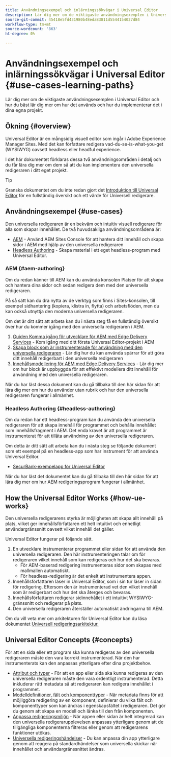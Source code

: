 ```yaml
---
title: Användningsexempel och inlärningssökvägar i Universal Editor
description: Lär dig mer om de viktigaste användningsexemplen i Universal Editor och hur du bäst lär dig mer om hur det används och hur du implementerar det i dina egna projekt.
source-git-commit: 45418e5fd431980b48eda83811d5544154027d84
workflow-type: tm+mt
source-wordcount: '863'
ht-degree: 0%

---
```



# Användningsexempel och inlärningssökvägar i Universal Editor {#use-cases-learning-paths}

Lär dig mer om de viktigaste användningsexemplen i Universal Editor och hur du bäst lär dig mer om hur det används och hur du implementerar det i dina egna projekt.

## Ökning {#overview}

Universal Editor är en mångsidig visuell editor som ingår i Adobe Experience Manager Sites. Med det kan författare redigera vad-du-se-is-what-you-get (WYSIWYG) oavsett headless eller headful experience.

I det här dokumentet förklaras dessa två användningsområden i detalj och du får lära dig mer om dem så att du kan implementera den universella redigeraren i ditt eget projekt.

>[!TIP]
>
>Granska dokumentet om du inte redan gjort det [Introduktion till Universal Editor](/help/implementing/universal-editor/introduction.md) för en fullständig översikt och ett värde för Universell redigerare.

## Användningsexempel {#use-cases}

Den universella redigeraren är en bekväm och intuitiv visuell redigerare för alla som skapar innehållet. De två huvudsakliga användningsområdena är:

* [AEM](#aem-authoring) - Använd AEM Sites Console för att hantera ditt innehåll och skapa sidor i AEM med hjälp av den universella redigeraren
* [Headless Authoring](#headless-authoring) - Skapa material i ett eget headless-program med Universal Editor.

### AEM {#aem-authoring}

Om du redan känner till AEM kan du använda konsolen Platser för att skapa och hantera dina sidor och sedan redigera dem med den universella redigeraren.

På så sätt kan du dra nytta av de verktyg som finns i Sites-konsolen, till exempel sidhantering (kopiera, klistra in, flytta) och arbetsflöden, men du kan också utnyttja den moderna universella redigeraren.

Om det är ditt sätt att arbeta kan du i nästa steg få en fullständig översikt över hur du kommer igång med den universella redigeraren i AEM.

1. [Guiden Komma igång för utvecklare för AEM med Edge Delivery Services](/help/edge/aem-authoring/edge-dev-getting-started.md) - Kom igång med ditt första Universal Editor-projekt i AEM
1. [Skapa block som är instrumenterade för användning med den universella redigeraren](/help/edge/aem-authoring/create-block.md) - Lär dig hur du kan använda spärrar för att göra ditt innehåll redigerbart i den universella redigeraren
1. [Innehållsmodellering för AEM med Edge Delivery Services](/help/edge/aem-authoring/content-modeling.md) - Lär dig mer om hur block är uppbyggda för att effektivt modellera ditt innehåll för användning med den universella redigeraren.

När du har läst dessa dokument kan du gå tillbaka till den här sidan för att lära dig mer om hur du använder utan rubrik och hur den universella redigeraren fungerar i allmänhet.

### Headless Authoring {#headless-authoring}

Om du redan har ett headless-program kan du använda den universella redigeraren för att skapa innehåll för programmet och behålla innehållet som innehållsfragment i AEM. Det enda kravet är att programmet är instrumenterat för att tillåta användning av den universella redigeraren.

Om detta är ditt sätt att arbeta kan du i nästa steg se följande dokument som ett exempel på en headless-app som har instrument för att använda Universal Editor.

* [SecurBank-exempelapp för Universal Editor](/help/implementing/universal-editor/securbank.md)

När du har läst det dokumentet kan du gå tillbaka till den här sidan för att lära dig mer om hur AEM redigeringsprogram fungerar i allmänhet.

## How the Universal Editor Works {#how-ue-works}

Den universella redigerarens styrka är möjligheten att skapa allt innehåll på plats, vilket ger innehållsförfattaren ett helt intuitivt och enhetligt användargränssnitt oavsett vilket innehåll det gäller.

Universal Editor fungerar på följande sätt.

1. En utvecklare instrumenterar programmet eller sidan för att använda den universella redigeraren. Den här instrumenteringen talar om för redigeraren vilket innehåll som kan redigeras och hur det ska bevaras.
   * För AEM-baserad redigering instrumenteras sidor som skapas med mallmallen automatiskt.
   * För headless-redigering är det enkelt att instrumentera appen.
1. Innehållsförfattaren läser in Universal Editor, som i sin tur läser in sidan för redigering. Eftersom den är instrumenterad vet den vilket innehåll som är redigerbart och hur det ska återges och bevaras.
1. Innehållsförfattaren redigerar sidinnehållet i ett intuitivt WYSIWYG-gränssnitt och redigerar på plats.
1. Den universella redigeraren återställer automatiskt ändringarna till AEM.

Om du vill veta mer om arkitekturen för Universal Editor kan du läsa dokumentet [Universell redigeringsarkitektur.](/help/implementing/universal-editor/architecture.md)

## Universal Editor Concepts {#concepts}

För att en sida eller ett program ska kunna redigeras av den universella redigeraren måste den vara korrekt instrumenterad. När den har instrumenterats kan den anpassas ytterligare efter dina projektbehov.

* [Attribut och typer](/help/implementing/universal-editor/attributes-types.md) - För att en app eller sida ska kunna redigeras av den universella redigeraren måste den vara ordentligt instrumenterad. Detta inkluderar rätt metadata så att redigeraren kan redigera innehållet i programmet.
* [Modelldefinitioner, fält och komponenttyper](/help/implementing/universal-editor/field-types.md) - När metadata finns för att möjliggöra redigering av en komponent, definierar du vilka fält och komponenttyper som kan ändras i egenskapsfältet i redigeraren. Det gör du genom att skapa en modell och länka till den från komponenten.
* [Anpassa redigeringsmiljön](/help/implementing/universal-editor/customizing.md) - När appen eller sidan är helt integrerad kan den universella redigerarupplevelsen anpassas ytterligare genom att de tillgängliga komponenterna filtreras eller genom att redigerarens funktioner utökas.
* [Universella redigeringshändelser](/help/implementing/universal-editor/events.md) - Du kan anpassa din app ytterligare genom att reagera på standardhändelser som universella skickar när innehållet och användargränssnittet ändras.
